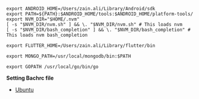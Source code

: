 ```
export ANDROID_HOME=/Users/zain.ali/Library/Android/sdk
export PATH=${PATH}:$ANDROID_HOME/tools:$ANDROID_HOME/platform-tools/
export NVM_DIR="$HOME/.nvm"
[ -s "$NVM_DIR/nvm.sh" ] && \. "$NVM_DIR/nvm.sh" # This loads nvm
[ -s "$NVM_DIR/bash_completion" ] && \. "$NVM_DIR/bash_completion" # This loads nvm bash_completion

export FLUTTER_HOME=/Users/zain.ali/Library/flutter/bin

export MONGO_PATH=/usr/local/mongodb/bin:$PATH

export GOPATH /usr/local/go/bin/go
```

**Setting Bachrc file**
- [Ubuntu](https://askubuntu.com/questions/29239/where-is-bash-profile)

